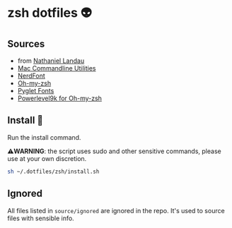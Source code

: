 # zsh dotfiles :alien:

## Sources

- from [Nathaniel Landau](https://natelandau.com/my-mac-osx-bash_profile/)
- [Mac Commandline Utilities](https://hackernoon.com/macbook-my-command-line-utilities-f8a121c3b019)
- [NerdFont](https://github.com/ryanoasis/nerd-fonts)
- [Oh-my-zsh](https://ohmyz.sh)
- [Pyglet Fonts](https://pyglet.org)
- [Powerlevel9k for Oh-my-zsh](https://github.com/bhilburn/powerlevel9k)

## Install :wrench:

Run the install command.

:warning:**WARNING**: the script uses sudo and other sensitive commands, please use at your own discretion.
```bash
sh ~/.dotfiles/zsh/install.sh
```

## Ignored

All files listed in `source/ignored` are ignored in the repo.
It's used to source files with sensible info.
